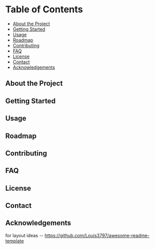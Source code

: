 <h1>Table of Contents</h1>
<ul>
  <li><a href="#about">About the Project</a></li>
  <li><a href="#started">Getting Started</a></li>
  <li><a href="#usage">Usage</a></li>
  <li><a href="#roadmap">Roadmap</a></li>
  <li><a href="#Contributing">Contributing</a></li>
  <li><a href="#FAQ">FAQ</a></li>
  <li><a href="#license">License</a></li>
  <li><a href="#contact">Contact</a></li>
  <li><a href="#acknowledge">Acknowledgements</a></li>
</ul>
<h2 id="about">About the Project</h2>
<h2 id="started">Getting Started</h2>
<h2 id="usage">Usage</h2>
<h2 id="roadmap">Roadmap</h2>
<h2 id="Contributing">Contributing</h2>
<h2 id="FAQ">FAQ</h2>
<h2 id="license">License</h2>
<h2 id="contact">Contact</h2>
<h2 id="acknowledge">Acknowledgements</h2>
<p>for layout ideas -- <a href="https://github.com/Louis3797/awesome-readme-template">https://github.com/Louis3797/awesome-readme-template</a></p>
